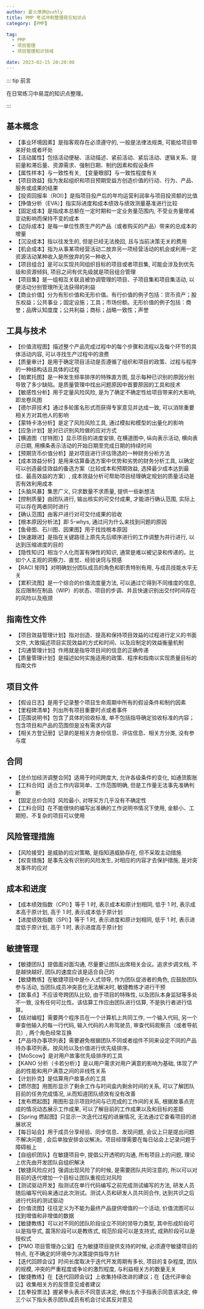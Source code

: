 ```yaml
---
author: 星火燎原@vxhly
title: PMP 考试冲刺整理易忘知识点
category: [PMP]

tag:
  - PMP
  - 项目管理
  - 项目管理知识领域

date: 2023-02-15 20:20:00
---
```


::: tip 前言

在日常练习中易混的知识点整理。

:::

<!-- more -->

## 基本概念

- 【事业环境因素】是指客观存在必须遵守的, 一般是法律法规类, 可能给项目带来好处或者坏处
- 【活动属性】包括活动便秘、活动描述、紧前活动、紧后活动、逻辑关系、提前量和滞后量、资源需求、强制日期、制约因素和假设条件
- 【属性样本】与一致性有关, 【变量眼部】与一致性程度有关
- 【项目效益】指为发起组织和项目预期受益方创造价值的行动、行为、产品、服务或成果的结果
- 【投资回报率（ROI）】是指项目投产后的年均运营利润率与项目投资额的比值
- 【挣值分析（EVA）】指实际进度和成本绩效与绩效测量基准进行比较
- 【固定成本】是指成本总额在一定时期和一定业务量范围内, 不受业务量增减变动影响而保持不变的成本
- 【边际成本】是每一单位性质生产的产品（或者购买的产品）带来的总成本的增量
- 【沉没成本】指以往发生的, 但是已经无法挽回, 且与当前决策无关的费用
- 【机会成本】指为从事某项经营活动二放弃另一项经营活动的机会或利用一定资源活动某种收入是所放弃的另一种收入
- 【项目组合】是可以实现共同组织目标的项目或者项目集, 可能会涉及到优先级和资源倾斜, 项目之间有优先级就是项目组合管理
- 【项目集】是一组相互关联且被协调管理的项目、子项目集和项目集活动, 以便活动分别管理所无法获得的利益
- 【商业价值】分为有形价值和无形价值。有行价值的例子包括：货币资产；股东权益；公共事业；固定设施；工具；市场份额。无形价值的例子包括：商誉；品牌认知度度；公共利益；商标；战略一致性；声誉

## 工具与技术

- 【价值流程图】描述整个产品完成过程中的每个步骤和流程以及每个环节的具体活动内容, 可以寻找生产过程中的浪费
- 【质量审计】是用于确定项目活动是否遵循了组织和项目的政策、过程与程序的一种结构话且具体的过程
- 【帕累托图】是一种发生频率排序的特殊直方图, 显示每种已识别的原因分别导致了多少缺陷。是质量管理中找出问题原因中首要原因的工具和技术
- 【敏感性分析】用于定量风险风险, 是为了确定不确定性给项目带来的大影响, 即龙卷风图
- 【德尔菲技术】通过多轮匿名形式而获得专家意见并达成一致, 可以消除重要相关方对其他人的影响
- 【蒙特卡洛分析】是定了风险风险工具, 通过模拟和模型的出量化的影响
- 【应急计划】是对已识别风险做的应对方式
- 【横道图（甘特图）】显示项目的进度安排, 在横道图中, 纵向表示活动, 横向表示日期, 用横条表示活动的开始日期至完成日期的持续时间
- 【预期货币价值分析】是对项目进行评估筛选的一种财务分析方法
- 【成本效益分析】是用来估算备选方案中优势和劣势的财务分析工具, 以确定可以创造最佳效益的备选方案（比较成本和预期效益, 选择最少成本达到最佳、最高效益的方案）, 成本效益分析可帮助项目经理确定规划的质量活动是否有效利用成本
- 【头脑风暴】集思广义, 只求数量不求质量, 提供一些新想法
- 【控制质量】由团队进行, 输出核实的可交付成果, 才能进行确认范围, 实际上可以存在两者同时进行
- 【确认范围】由客户进行对可交付成果的验收
- 【根本原因分析法】即 5-whys, 通过问为什么来找到问题的原因
- 【鱼骨图、石川图、因果图】用于找找根本原因
- 【快速跟进】是指在关键路径上原先先后顺序进行的工作调整为并行进行, 以达到压缩进度的目的
- 【隐性知识】相当个人化而富有弹性的知识, 通常是难以被记录和传递的。比如个人主观的洞察力、直觉、经验诀窍与预感
- 【RACI 矩阵】对明确划分团队成员的角色和职责特别有用, 与成员技能水平无关
- 【累积流图】是一个综合的价值流度量方法, 可以通过它得到不同维度的信息, 反应限制在制品（WIP）的状态、项目的步调、并且快速识别出交付时间存在的风险以及瓶颈

## 指南性文件

- 【项目效益管理计划】指对创造、提高和保持项目效益的过程进行定义的书面文件, 大致描述项目实现效益的方式和时间、以及应制定的效益衡量机制
- 【沟通管理计划】作用就是指导项目间的信息的正确传递
- 【质量管理计划】是描述如何实施适用的政策、程序和指南以实现质量目标的指南文件

## 项目文件

- 【假设日志】是用于记录整个项目生命周期中所有的假设条件和制约因素
- 【里程碑清单】列出所有项目重要时点或者事件
- 【范围说明书】包含了具体的验收标准, 单不包括指导确定验收标准的内容；包含项目和产品的范围但是没有需求内容
- 【相关方登记册】记录的是相关方身份信息、评估信息、相关方分类, 没有参与度

## 合同

- 【总价加经济调整合同】适用于时间跨度大, 允许各级条件的变化, 如通货膨胀
- 【工料合同】适合工作内容简单、工作范围明确, 但是工作量无法事先准确判断
- 【固定总价合同】风险最小, 对呀买方几乎没有不确定性
- 【工料合同】在不能很快的编写出准确的工作说明书情况下使用, 金额小、工期短、不复杂的项目可以使用

## 风险管理措施

- 【风险接受】是威胁的应对策略, 是指知道威胁存在, 但不采取主动措施
- 【权变措施】是事先没有识别的风险发生, 对相应的内容才去保护措施, 是对突发事件的应对

## 成本和进度

- 【成本绩效指数（CPI）】等于 1 时, 表示成本和原计划相同, 低于 1 时, 表示成本高于原计划, 高于 1 时, 表示成本低于原计划
- 【进度绩效指数（SPI）】等于 1 时, 表示进度和原计划相同, 低于 1 时, 表示进度低于原计划, 高于 1 时, 表示进度高于原计划

## 敏捷管理

- 【敏捷团队】提倡面对面沟通, 尽量要让团队出席相关会议。追求步调文档, 不是越快越好, 团队的速度应该是适合自己的
- 【敏捷教练】在敏捷项目中是仆人式领导, 作为团队促进者的角色, 应鼓励团队参与活动, 当团队成员冲突恶化无法解决时, 敏捷教练才进行干预
- 【故事点】不应该夸跨团队比较, 由于项目的特殊性, 以及团队本身监狱等多处不一致, 没有任何可比性。该估算工作应由团队进行估算, 不是执行者进行估算。
- 【结对编程】需要两个程序员在一个计算机上共同工作, 一个输入代码, 另一个审查他输入的每一行代码, 输入代码的人称驾驶员, 审查代码观察员（或者导航员）, 两个角色经常互换
- 【产品待办事项列表】需要避免根据团队不同或者组件不同来设定不同的产品待办事项列表。按风险以及价值进行优先级排序。
- 【MoScow】是对用户故事优先级排序的工具
- 【KANO 分析（卡若分析）】是以用户需求对用户满意的影响为基础, 体现了产品的性能和用户满意之间的非线性关系
- 【计划扑克】是估算用户故事点的工具
- 【燃尽图】用图形显示了剩余工作与时间盒内剩余时间的关系, 可以了解团队目前的任务完成情况, 从而知道团队绩效有没有改善
- 【发布燃起图】用图形显示项目时间与已完成的工作间的关系, 根据故事点完成的情况动态展示工作成果, 可以了解目前的工作成果以及和目标的差距
- 【Spring 燃起图】只显示一次迭代过程的进展情况, 无法通过它查看项目的进展状况
- 【每日站会】用于成员分享经验、同步信息、发现问题, 会议上只是提出问题不解决问题 , 会后单独安排会议解决。项目经理需要在每日站会上记录问题于障碍板上
- 【自组织团队】在敏捷项目中, 提倡公开透明的沟通, 所有项目上的问题, 理论上优先由开发团队自组织解决
- 【敏捷风险应对】强调出现风险了的时候, 是需要团队共同注意的, 所以可以对目前的迭代增加一个目标让团队重视应对风险
- 【测试驱动开发】指测试在单行代码编写之前完成测试编写的方法, 研发人员随后编写代码来通过此次测试。测试人员和研发人员共同合作, 达到共识之后进行代码的测试驱动
- 【价值流图】往往定义为不能为最终产品提供增值的一个活动, 价值流图可以找到增值和非增值的数据
- 【敏捷教练】可以对不同的团队阶段设立不同的领导力类型, 其中形成阶段可以是指导式, 震荡阶段可以是教练式, 规范阶段可以是支持式, 成熟阶段可以是授权式
- 【PMO 项目管理办公室】在为敏捷项目提供支持的时候, 必须遵守敏捷项目的特点, 在不确定的环境中为决策提供指导方针
- 【迭代回顾会议】时间长度取决于迭代开发周期有多长, 项目的复杂程度, 团队的规模, 冲突的严重程度或争论的激烈程度, 与利益相关方的数量无关
- 【敏捷教练】在【迭代回顾会议】上收集持续改进的建议；在【迭代评审会议】收集相关方的反馈意见或者建议
- 【五拳投票法】握紧拳头表示不同意该决定, 伸出五个手指表示同意该决定, 伸三个以下指头表示团队成员有机会讨论其反对意见
